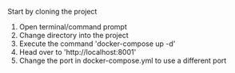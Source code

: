 Start by cloning the project

1. Open terminal/command prompt
2. Change directory into the project
3. Execute the command 'docker-compose up -d'
4. Head over to 'http://localhost:8001'
5. Change the port in docker-compose.yml to use a different port
